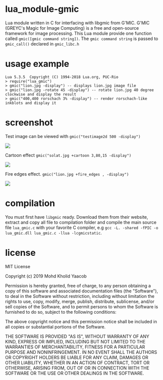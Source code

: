 # lua_module-gmic
Lua module written in C for interfacing with libgmic from G'MIC. G'MIC (GREYC's Magic for Image Computing) is a free and open-source 
framework for image processing. This Lua module provide one function called ```gmic([gmic command string])```. The ```gmic command string``` is passed to ```gmic_call()``` declared in ```gmic_libc.h```

# usage example
```
Lua 5.3.5  Copyright (C) 1994-2018 Lua.org, PUC-Rio
> require("lua_gmic")
> gmic("lion.jpg -display") -- displays lion.jpg image file
> gmic("lion.jpg -rotate 45 -display") -- rotate lion.jpg 40 degree clockwise and display the result
> gmic("400,400 rorschach 3% -display") -- render rorschach-like inkblots and display it
```
# screenshot
Test image can be viewed with ```gmic("testimage2d 500 -display")```

![](https://drive.google.com/uc?id=1QwVww7fvu4fbLzgqlPB7VAFbt2-bUQfe)

Cartoon effect ```gmic("solat.jpg +cartoon 3,80,15 -display")```

![](https://drive.google.com/uc?id=1arO57YkfJiIeb5WTOLKDmFHFMcsDyw2R)

Fire edges effect. ```gmic("lion.jpg +fire_edges , -display")```

![](https://drive.google.com/uc?id=1wD6zJodEdms1ZCGdi6s860FJ3zVsYl9r)

# compilation
You must first have ```libgmic``` ready. Download them from their website, extract and copy all file to compilation folder and compile the main source file ```lua_gmic.c``` with your favorite C compiler, e.g ```gcc -L. -shared -fPIC -o lua_gmic.dll lua_gmic.c -llua -lcgmicstatic```.

# license
MIT License

Copyright (c) 2019 Mohd Kholid Yaacob

Permission is hereby granted, free of charge, to any person obtaining a copy
of this software and associated documentation files (the "Software"), to deal
in the Software without restriction, including without limitation the rights
to use, copy, modify, merge, publish, distribute, sublicense, and/or sell
copies of the Software, and to permit persons to whom the Software is
furnished to do so, subject to the following conditions:

The above copyright notice and this permission notice shall be included in all
copies or substantial portions of the Software.

THE SOFTWARE IS PROVIDED "AS IS", WITHOUT WARRANTY OF ANY KIND, EXPRESS OR
IMPLIED, INCLUDING BUT NOT LIMITED TO THE WARRANTIES OF MERCHANTABILITY,
FITNESS FOR A PARTICULAR PURPOSE AND NONINFRINGEMENT. IN NO EVENT SHALL THE
AUTHORS OR COPYRIGHT HOLDERS BE LIABLE FOR ANY CLAIM, DAMAGES OR OTHER
LIABILITY, WHETHER IN AN ACTION OF CONTRACT, TORT OR OTHERWISE, ARISING FROM,
OUT OF OR IN CONNECTION WITH THE SOFTWARE OR THE USE OR OTHER DEALINGS IN THE
SOFTWARE.
